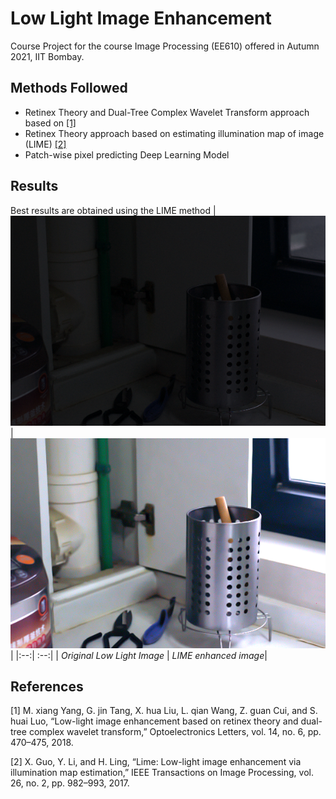 # Low Light Image Enhancement
Course Project for the course Image Processing (EE610) offered in Autumn 2021, IIT Bombay. 

## Methods Followed
- Retinex Theory and Dual-Tree Complex Wavelet Transform approach based on [[1]](#1)
- Retinex Theory approach based on estimating illumination map of image (LIME) [[2]](#2)
- Patch-wise pixel predicting Deep Learning Model 

## Results
Best results are obtained using the LIME method 
| ![Original](/images/111.png) | ![Lime Result](/images/111_lime.png) |
|:--:| :--:|
| *Original Low Light Image* | *LIME enhanced image*|

## References
<a id="1">[1]</a> 
M. xiang Yang, G. jin Tang, X. hua Liu, L. qian Wang, Z. guan Cui, and S. huai Luo, “Low-light image enhancement based on retinex theory and dual-tree complex wavelet transform,” Optoelectronics Letters, vol. 14, no. 6, pp. 470–475, 2018.

<a id="2">[2]</a> 
X. Guo, Y. Li, and H. Ling, “Lime: Low-light image enhancement via illumination map estimation,” IEEE Transactions on Image Processing, vol. 26, no. 2, pp. 982–993, 2017.